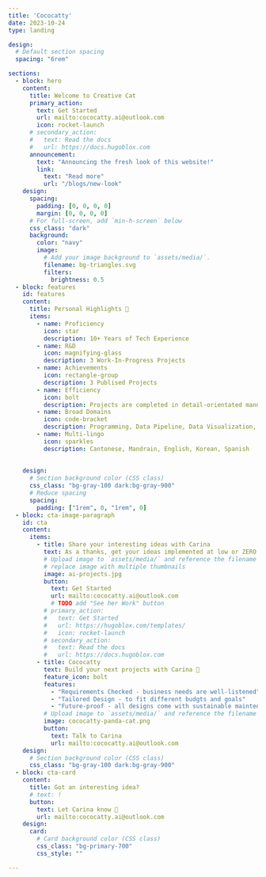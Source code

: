 ```yaml
---
title: 'Cococatty'
date: 2023-10-24
type: landing

design:
  # Default section spacing
  spacing: "6rem"

sections:
  - block: hero
    content:
      title: Welcome to Creative Cat
      primary_action:
        text: Get Started
        url: mailto:cococatty.ai@outlook.com
        icon: rocket-launch
      # secondary_action:
      #   text: Read the docs
      #   url: https://docs.hugoblox.com
      announcement:
        text: "Announcing the fresh look of this website!"
        link:
          text: "Read more"
          url: "/blogs/new-look"
    design:
      spacing:
        padding: [0, 0, 0, 0]
        margin: [0, 0, 0, 0]
      # For full-screen, add `min-h-screen` below
      css_class: "dark"
      background:
        color: "navy"
        image:
          # Add your image background to `assets/media/`.
          filename: bg-triangles.svg
          filters:
            brightness: 0.5
  - block: features
    id: features
    content:
      title: Personal Highlights 🌟
      items:
        - name: Proficiency
          icon: star
          description: 10+ Years of Tech Experience
        - name: R&D
          icon: magnifying-glass
          description: 3 Work-In-Progress Projects
        - name: Achievements
          icon: rectangle-group
          description: 3 Publised Projects
        - name: Efficiency
          icon: bolt
          description: Projects are completed in detail-orientated manner along with high-quality results.
        - name: Broad Domains
          icon: code-bracket
          description: Programming, Data Pipeline, Data Visualization, Data Science, Computer Vision, NLP
        - name: Multi-lingo
          icon: sparkles
          description: Cantonese, Mandrain, English, Korean, Spanish
 
            
    design:
      # Section background color (CSS class)
      css_class: "bg-gray-100 dark:bg-gray-900"
      # Reduce spacing
      spacing:
        padding: ["1rem", 0, "1rem", 0]
  - block: cta-image-paragraph
    id: cta
    content:
      items:
        - title: Share your interesting ideas with Carina
          text: As a thanks, get your ideas implemented at low or ZERO costs!
          # Upload image to `assets/media/` and reference the filename here
          # replace image with multiple thumbnails
          image: ai-projects.jpg
          button:
            text: Get Started
            url: mailto:cococatty.ai@outlook.com
            # TODO add "See her Work" button
          # primary_action:
          #   text: Get Started
          #   url: https://hugoblox.com/templates/
          #   icon: rocket-launch
          # secondary_action:
          #   text: Read the docs
          #   url: https://docs.hugoblox.com
        - title: Cococatty
          text: Build your next projects with Carina 🦄
          feature_icon: bolt
          features:
            - "Requirements Checked - business needs are well-listened"
            - "Tailored Design - to fit different budgts and goals"
            - "Future-proof - all designs come with sustainable maintenance plans"
          # Upload image to `assets/media/` and reference the filename here
          image: cococatty-panda-cat.png
          button:
            text: Talk to Carina
            url: mailto:cococatty.ai@outlook.com
    design:
      # Section background color (CSS class)
      css_class: "bg-gray-100 dark:bg-gray-900"
  - block: cta-card
    content:
      title: Got an interesting idea?
      # text: !
      button:
        text: Let Carina know 🤩
        url: mailto:cococatty.ai@outlook.com
    design:
      card:
        # Card background color (CSS class)
        css_class: "bg-primary-700"
        css_style: ""

---
```

